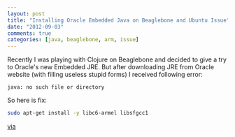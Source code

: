 ```yaml
---
layout: post
title: "Installing Oracle Embedded Java on Beaglebone and Ubuntu Issue"
date: "2012-09-03"
comments: true
categories: [java, beaglebone, arm, issue]
---
```

Recently I was playing with Clojure on Beaglebone and decided to give a try to Oracle's new Embedded JRE.
But after downloading JRE from Oracle website (with filling useless stupid forms) I received following error:
```text
java: no such file or directory
```
So here is fix:
```sh
sudo apt-get install -y libc6-armel libsfgcc1
```
[via](https://groups.google.com/forum/?fromgroups=#!topic/pandaboard/bb53tEV5GKA)
<!--more-->
